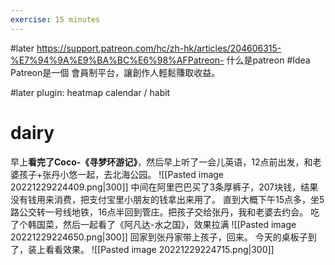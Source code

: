 ```yaml
---
exercise: 15 minutes
---
```


#later  https://support.patreon.com/hc/zh-hk/articles/204606315-%E7%94%9A%E9%BA%BC%E6%98%AFPatreon-   什么是patreon  #Idea Patreon是一個 會員制平台，讓創作人輕鬆賺取收益。

#later plugin: heatmap calendar / habit 



# dairy
早上**看完了Coco-《寻梦环游记》**，然后早上听了一会儿英语，12点前出发，和老婆孩子+张丹小悠一起，去北海公园。
![[Pasted image 20221229224409.png|300]]
中间在阿里巴巴买了3条厚裤子，207块钱，结果没有钱用来消费，把支付宝里小朋友的钱拿出来用了。
直到大概下午15点多，坐5路公交转一号线地铁，16点半回到管庄。把孩子交给张丹，我和老婆去约会。
吃了个韩国菜，然后一起看了《阿凡达-水之国》，效果拉满
![[Pasted image 20221229224650.png|300]]
回家到张丹家带上孩子，回来。
今天的桌板子到了，装上看看效果。
![[Pasted image 20221229224715.png|300]]





